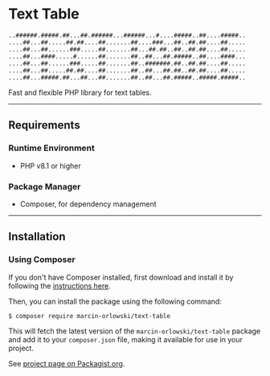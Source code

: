 # Text Table

```ascii
..######.#####.##...##.######...######...#....#####..##....#####..
....##...##.....##.##....##.......##....###...##..##.##....##.....
....##...##......###.....##.......##...##.##..##..##.##....##.....
....##...####.....#......##.......##..##...##.#####..##....####...
....##...##......###.....##.......##..#######.##..##.##....##.....
....##...##.....##.##....##.......##..##...##.##..##.##....##.....
....##...#####.##...##...##.......##..##...##.#####..#####.#####..
```

Fast and flexible PHP library for text tables.

---

## Requirements

### Runtime Environment
- PHP v8.1 or higher

### Package Manager
- Composer, for dependency management
---

## Installation

### Using Composer

If you don't have Composer installed, first download and install it by following the [instructions
here](https://getcomposer.org/). 

Then, you can install the package using the following command:

```bash
$ composer require marcin-orlowski/text-table
```

This will fetch the latest version of the `marcin-orlowski/text-table` package and add it to your
`composer.json` file, making it available for use in your project.

See [project page on Packagist.org](https://packagist.org/packages/marcin-orlowski/text-table).
